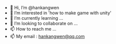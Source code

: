 - 👋 Hi, I’m @hankangwen
- 👀 I’m interested in 'how to make game with unity'
- 🌱 I’m currently learning ...
- 💞️ I’m looking to collaborate on ...
- 📫 How to reach me ...
- 📫 My email : hankangwen@qq.com 
<!---
hankangwen/hankangwen is a ✨ special ✨ repository because its `README.md` (this file) appears on your GitHub profile.
You can click the Preview link to take a look at your changes.
--->
